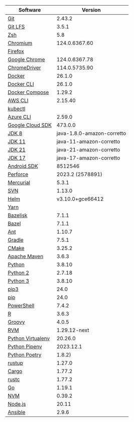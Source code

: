 [//]: # (title: Preinstalled Software on TeamCity Cloud Ubuntu Agents)
[//]: # (auxiliary-id: Preinstalled Software on TeamCity Cloud Ubuntu Agents)

<chunk id="ubuntu-jb-agents">

|Software|Version|
|---|---|
|[Git](https://git-scm.com/)|2.43.2|
|[Git LFS](https://git-lfs.github.com/)|3.5.1|
|[Zsh](https://www.zsh.org/)|5.8|
|[Chromium](https://www.chromium.org/)|124.0.6367.60|
|[Firefox](https://www.mozilla.org/en-US/firefox/)||
|[Google Chrome](https://www.google.com/chrome/)|124.0.6367.78|
|[ChromeDriver](https://chromedriver.chromium.org/)|114.0.5735.90|
|[Docker](https://www.docker.com/)|26.1.0|
|[Docker CLI](https://docs.docker.com/engine/reference/commandline/cli/)|26.1.0|
|[Docker Compose](https://docs.docker.com/compose/)|1.29.2|
|[AWS CLI](https://aws.amazon.com/cli/)|2.15.40|
|[kubectl](https://kubernetes.io/docs/tasks/tools/#kubectl)||
|[Azure CLI](https://docs.microsoft.com/en-us/cli/azure/)|2.59.0|
|[Google Cloud SDK](https://cloud.google.com/sdk)|473.0.0|
|[JDK 8](https://docs.aws.amazon.com/corretto/latest/corretto-8-ug/downloads-list.html)|java-1.8.0-amazon-corretto|
|[JDK 11](https://docs.aws.amazon.com/corretto/latest/corretto-11-ug/downloads-list.html)|java-11-amazon-corretto|
|[JDK 21](https://docs.aws.amazon.com/corretto/latest/corretto-21-ug/downloads-list.html)|java-21-amazon-corretto|
|[JDK 17](https://docs.aws.amazon.com/corretto/latest/corretto-17-ug/downloads-list.html)|java-17-amazon-corretto|
|[Android SDK](https://developer.android.com/studio/command-line)|8512546|
|[Perforce](https://www.perforce.com/)|2023.2 (2578891)|
|[Mercurial](https://www.mercurial-scm.org/)|5.3.1|
|[SVN](https://subversion.apache.org/)|1.13.0|
|[Helm](https://helm.sh/)|v3.10.0+gce66412|
|[Yarn](https://yarnpkg.com/)||
|[Bazelisk](https://github.com/bazelbuild/bazelisk)|7.1.1|
|[Bazel](https://bazel.build/)|7.1.1|
|[Ant](https://ant.apache.org/)|1.10.7|
|[Gradle](https://gradle.org/)|7.5.1|
|[CMake](https://cmake.org/)|3.25.2|
|[Apache Maven](https://maven.apache.org/)|3.6.3|
|[Python](https://www.python.org/)|3.8.10|
|[Python 2](https://www.python.org/downloads/)|2.7.18|
|[Python 3](https://www.python.org/downloads/)|3.8.10|
|[pip3](https://pip.pypa.io/en/stable/)|24.0|
|[pip](https://pip.pypa.io/en/stable/)|24.0|
|[PowerShell](https://docs.microsoft.com/en-us/powershell/)|7.4.2|
|[R](https://www.r-project.org/)|3.6.3|
|[Groovy](https://groovy-lang.org/)|4.0.5|
|[RVM](https://rvm.io/)|1.29.12-next|
|[Python Virtualenv](https://virtualenv.pypa.io/en/latest/)|20.26.0|
|[Python Pipenv](https://pipenv.pypa.io/en/latest/)|2023.12.1|
|[Python Poetry](https://python-poetry.org/)|1.8.2)|
|[rustup](https://rustup.rs/)|1.27.0|
|[Cargo](https://doc.rust-lang.org/cargo/)|1.77.2|
|[rustc](https://doc.rust-lang.org/rustc/what-is-rustc.html)|1.77.2|
|[Go](https://golang.org/)|1.19.1|
|[NVM](https://github.com/nvm-sh/nvm)|0.39.2|
|[Node.js](https://nodejs.org/en/)|20.11|
|[Ansible](https://www.ansible.com/)|2.9.6|

</chunk> 
